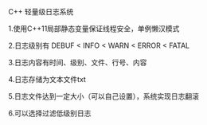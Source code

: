 C++ 轻量级日志系统

 1.使用C++11局部静态变量保证线程安全，单例懒汉模式

 2.日志级别有 DEBUF < INFO < WARN < ERROR < FATAL

 3.日志内容有时间、级别、文件、行号、内容

 4.日志存储为文本文件txt

 5.日志文件达到一定大小（可以自己设置），系统实现日志翻滚
 
 6.可以选择过滤低级别日志


